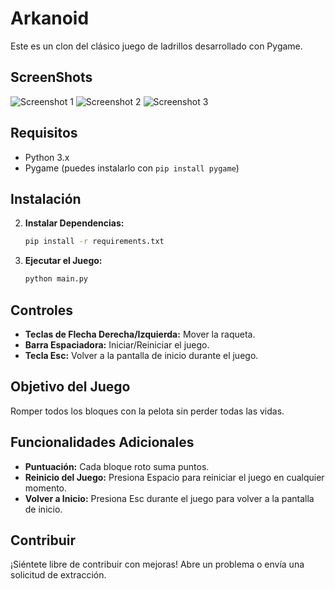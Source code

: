 # Arkanoid

Este es un clon del clásico juego de ladrillos desarrollado con Pygame.

## ScreenShots

![Screenshot 1](https://github.com/DanielCazorro/Arkanoid_/blob/main/Pictures/Screenshot1.png) ![Screenshot 2](https://github.com/DanielCazorro/Arkanoid_/blob/main/Pictures/Screenshot2.png) ![Screenshot 3](https://github.com/DanielCazorro/Arkanoid_/blob/main/Pictures/Screenshot3.png)

## Requisitos

- Python 3.x
- Pygame (puedes instalarlo con `pip install pygame`)

## Instalación

2. **Instalar Dependencias:**
    ```bash
    pip install -r requirements.txt
    ```

3. **Ejecutar el Juego:**
    ```bash
    python main.py
    ```

## Controles

- **Teclas de Flecha Derecha/Izquierda:** Mover la raqueta.
- **Barra Espaciadora:** Iniciar/Reiniciar el juego.
- **Tecla Esc:** Volver a la pantalla de inicio durante el juego.

## Objetivo del Juego

Romper todos los bloques con la pelota sin perder todas las vidas.

## Funcionalidades Adicionales

- **Puntuación:** Cada bloque roto suma puntos.
- **Reinicio del Juego:** Presiona Espacio para reiniciar el juego en cualquier momento.
- **Volver a Inicio:** Presiona Esc durante el juego para volver a la pantalla de inicio.

## Contribuir

¡Siéntete libre de contribuir con mejoras! Abre un problema o envía una solicitud de extracción.

